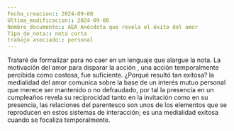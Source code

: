 ```yaml
---
Fecha_creacion:: 2024-09-08
Ultima_modificacion:: 2024-09-08
Nombre_documento:: AEA Anécdota que revela el éxito del amor
Tipo_de_nota:: nota corta 
trabajo asociado:: personal
---
```


Trataré de formalizar para no caer en un lenguaje que alargue la nota. La motivación del amor para disparar la acción , una acción temporalmente percibida como costosa, fue suficiente. ¿Porqué resultó tan exitosa? la medialidad del amor comunica sobre la base de un interés mutuo personal que merece ser mantenido o no defraudado, por tal la presencia en un cumpleaños revela su reciprocidad tanto en la invitación como en su presencia, las relaciones del parentesco son unos de los elementos  que se reproducen en estos sistemas de interacción; es una medialidad exitosa cuando se focaliza temporalmente.  